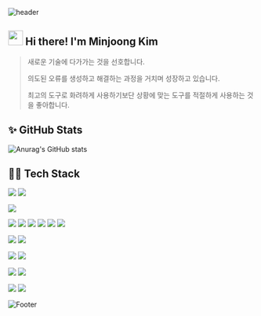 ![header](https://capsule-render.vercel.app/api?type=waving&color=gradient&customColorList=2&height=250&section=header&text=MINJOONG's%20Github&fontAlignY=40&fontSize=50&animation=fadeIn)

##  <img src="https://raw.githubusercontent.com/aemmadi/aemmadi/master/wave.gif" width="30"> Hi there! I'm Minjoong Kim
> 새로운 기술에 다가가는 것을 선호합니다.  
>
> 의도된 오류를 생성하고 해결하는 과정을 거치며 성장하고 있습니다.
>
> 최고의 도구로 화려하게 사용하기보단 상황에 맞는 도구를 적절하게 사용하는 것을 좋아합니다.

## ✨ GitHub Stats 
![Anurag's GitHub stats](https://github-readme-stats.vercel.app/api?username=alswnd3746&theme=dark&show_icons=true)

## 👨‍💻 Tech Stack
<!-- CSS -->
<img src="https://img.shields.io/badge/sass-CC6699?style=flat&logo=sass&logoColor=white"/> <img src="https://img.shields.io/badge/styledcomponents-DB7093?style=flat&logo=styledcomponents&logoColor=white"/>

<!-- JS -->
<img src="https://img.shields.io/badge/typescript-3178C6?style=flat&logo=typescript&logoColor=white"/>

<!-- React -->
<img src="https://img.shields.io/badge/react-61DAFB?style=flat&logo=react&logoColor=black"/> <img src="https://img.shields.io/badge/redux-764ABC?style=flat&logo=redux&logoColor=white"/> <img src="https://img.shields.io/badge/reactquery-FF4154?style=flat&logo=reactquery&logoColor=white"/> <img src="https://img.shields.io/badge/reactrouter-CA4245?style=flat&logo=reactrouter&logoColor=white"/> <img src="https://img.shields.io/badge/reacthookform-EC5990?style=flat&logo=reacthookform&logoColor=white"/> <img src="https://img.shields.io/badge/mui-007FFF?style=flat&logo=mui&logoColor=white"/> 

<!-- Vue -->
<img src="https://img.shields.io/badge/vuedotjs-4FC08D?style=flat&logo=vuedotjs&logoColor=white"/> <img src="https://img.shields.io/badge/quasar-1976D2?style=flat&logo=quasar&logoColor=white"/>

<!-- Node -->
<img src="https://img.shields.io/badge/nodedotjs-339933?style=flat&logo=nodedotjs&logoColor=white"/> <img src="https://img.shields.io/badge/express-000000?style=flat&logo=express&logoColor=white"/>

<!-- SSR -->
<img src="https://img.shields.io/badge/nextdotjs-000000?style=flat&logo=nextdotjs&logoColor=white"/> <img src="https://img.shields.io/badge/vercel-000000?style=flat&logo=vercel&logoColor=white"/>

<!-- App -->
<img src="https://img.shields.io/badge/reactnative-61DAFB?style=flat&logo=react&logoColor=black"/>

<!-- Testing Tool -->
<img src="https://img.shields.io/badge/testinglibrary-E33332?style=flat&logo=testinglibrary&logoColor=white"/> 



![Footer](https://capsule-render.vercel.app/api?type=waving&color=gradient&customColorList=2&height=250&section=footer)
